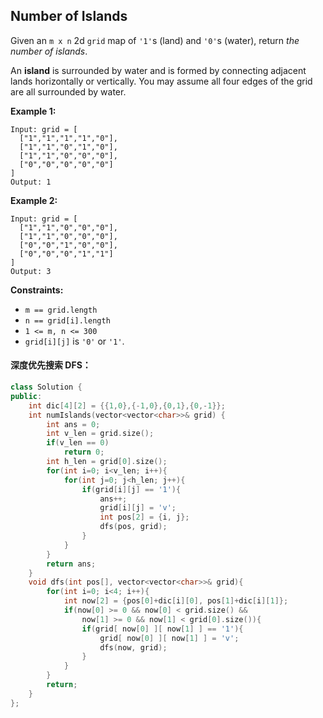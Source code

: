 ## Number of Islands

Given an `m x n` 2d `grid` map of `'1'`s (land) and `'0'`s (water), return *the number of islands*.

An **island** is surrounded by water and is formed by connecting adjacent lands horizontally or vertically. You may assume all four edges of the grid are all surrounded by water.

**Example 1:**

```
Input: grid = [
  ["1","1","1","1","0"],
  ["1","1","0","1","0"],
  ["1","1","0","0","0"],
  ["0","0","0","0","0"]
]
Output: 1
```

**Example 2:**

```
Input: grid = [
  ["1","1","0","0","0"],
  ["1","1","0","0","0"],
  ["0","0","1","0","0"],
  ["0","0","0","1","1"]
]
Output: 3
```

**Constraints:**

- `m == grid.length`
- `n == grid[i].length`
- `1 <= m, n <= 300`
- `grid[i][j]` is `'0'` or `'1'`.

#### 深度优先搜索 DFS：

```c++
class Solution {
public:
    int dic[4][2] = {{1,0},{-1,0},{0,1},{0,-1}};
    int numIslands(vector<vector<char>>& grid) {
        int ans = 0;
        int v_len = grid.size();
        if(v_len == 0)
            return 0;
        int h_len = grid[0].size();
        for(int i=0; i<v_len; i++){
            for(int j=0; j<h_len; j++){
                if(grid[i][j] == '1'){
                    ans++;
                    grid[i][j] = 'v';
                    int pos[2] = {i, j};
                    dfs(pos, grid);
                }
            }
        }
        return ans;
    }
    void dfs(int pos[], vector<vector<char>>& grid){
        for(int i=0; i<4; i++){
            int now[2] = {pos[0]+dic[i][0], pos[1]+dic[i][1]};
            if(now[0] >= 0 && now[0] < grid.size() && 
                now[1] >= 0 && now[1] < grid[0].size()){
                if(grid[ now[0] ][ now[1] ] == '1'){
                    grid[ now[0] ][ now[1] ] = 'v';
                    dfs(now, grid);
                }
            }
        }
        return;
    }
};
```

